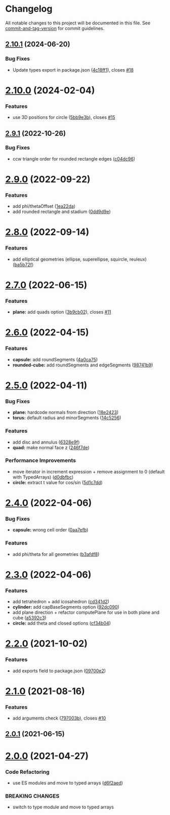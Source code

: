 # Changelog

All notable changes to this project will be documented in this file. See [commit-and-tag-version](https://github.com/absolute-version/commit-and-tag-version) for commit guidelines.

## [2.10.1](https://github.com/dmnsgn/primitive-geometry/compare/v2.10.0...v2.10.1) (2024-06-20)


### Bug Fixes

* Update types export in package.json ([4c18ff1](https://github.com/dmnsgn/primitive-geometry/commit/4c18ff141e398ea276919408b9f5d94d73780d41)), closes [#18](https://github.com/dmnsgn/primitive-geometry/issues/18)



# [2.10.0](https://github.com/dmnsgn/primitive-geometry/compare/v2.9.1...v2.10.0) (2024-02-04)


### Features

* use 3D positions for circle ([5bb9e3b](https://github.com/dmnsgn/primitive-geometry/commit/5bb9e3b68b4de45ceec0864465a0edf4fffe1d7e)), closes [#15](https://github.com/dmnsgn/primitive-geometry/issues/15)



## [2.9.1](https://github.com/dmnsgn/primitive-geometry/compare/v2.9.0...v2.9.1) (2022-10-26)


### Bug Fixes

* ccw triangle order for rounded rectangle edges ([c04dc96](https://github.com/dmnsgn/primitive-geometry/commit/c04dc9698eba752b10d73c438a1daeadb474228d))



# [2.9.0](https://github.com/dmnsgn/primitive-geometry/compare/v2.8.0...v2.9.0) (2022-09-22)


### Features

* add phi/thetaOffset ([1ea22da](https://github.com/dmnsgn/primitive-geometry/commit/1ea22da7b69384c0d5fc32d9613d68d8a1a4c2ec))
* add rounded rectangle and stadium ([0dd9d9e](https://github.com/dmnsgn/primitive-geometry/commit/0dd9d9ed70194d1e78f85df6db8096589fd626df))



# [2.8.0](https://github.com/dmnsgn/primitive-geometry/compare/v2.7.0...v2.8.0) (2022-09-14)


### Features

* add elliptical geometries (ellipse, superellipse, squircle, reuleux) ([ba5b72f](https://github.com/dmnsgn/primitive-geometry/commit/ba5b72f6fed5748cde1dc62b8b9580f33f481cc1))



# [2.7.0](https://github.com/dmnsgn/primitive-geometry/compare/v2.6.0...v2.7.0) (2022-06-15)


### Features

* **plane:** add quads option ([3b9cb02](https://github.com/dmnsgn/primitive-geometry/commit/3b9cb02db95882faceb20049a3edbd9ceeec776a)), closes [#11](https://github.com/dmnsgn/primitive-geometry/issues/11)



# [2.6.0](https://github.com/dmnsgn/primitive-geometry/compare/v2.5.0...v2.6.0) (2022-04-15)


### Features

* **capsule:** add roundSegments ([4a0ca75](https://github.com/dmnsgn/primitive-geometry/commit/4a0ca7586c1426169d63bec62f466647df424e9c))
* **rounded-cube:** add roundSegments and edgeSegments ([98741b9](https://github.com/dmnsgn/primitive-geometry/commit/98741b90e5660e1555e7c998265f5b88badda19f))



# [2.5.0](https://github.com/dmnsgn/primitive-geometry/compare/v2.4.0...v2.5.0) (2022-04-11)


### Bug Fixes

* **plane:** hardcode normals from direction ([18e2423](https://github.com/dmnsgn/primitive-geometry/commit/18e2423beb133c84ab35372dfc50388477bb5d49))
* **torus:** default radius and minorSegments ([14c5256](https://github.com/dmnsgn/primitive-geometry/commit/14c5256d36b125bc116b2f8e7c91de93723e3d23))


### Features

* add disc and annulus ([6328e9f](https://github.com/dmnsgn/primitive-geometry/commit/6328e9ffbe82955f8302e49b7d1ba67769f21f08))
* **quad:** make normal face z ([246f7de](https://github.com/dmnsgn/primitive-geometry/commit/246f7de131db1463c829c4bbbcb901b2ea892c82))


### Performance Improvements

* move iterator in increment expression + remove assignment to 0 (default with TypedArrays) ([d0dbfbc](https://github.com/dmnsgn/primitive-geometry/commit/d0dbfbc7c8acd19b1c1b032e7f7dfa3412ea78fd))
* **circle:** extract t value for cos/sin ([5d1c7dd](https://github.com/dmnsgn/primitive-geometry/commit/5d1c7dd8f6e55ec76b7c5b02ec6f938924120045))



# [2.4.0](https://github.com/dmnsgn/primitive-geometry/compare/v2.3.0...v2.4.0) (2022-04-06)


### Bug Fixes

* **capsule:** wrong cell order ([0aa7efb](https://github.com/dmnsgn/primitive-geometry/commit/0aa7efb8c5e1f6e00c9a7c21d465c4048e8d983d))


### Features

* add phi/theta for all geometries ([b3afdf8](https://github.com/dmnsgn/primitive-geometry/commit/b3afdf8e320b0056f7f1274e908cac97d78df632))



# [2.3.0](https://github.com/dmnsgn/primitive-geometry/compare/v2.2.0...v2.3.0) (2022-04-06)


### Features

* add tetrahedron + add icosahedron ([cd341d2](https://github.com/dmnsgn/primitive-geometry/commit/cd341d203274cec347242f58d373f69501caee13))
* **cylinder:** add capBaseSegments option ([92dc090](https://github.com/dmnsgn/primitive-geometry/commit/92dc090880ab1de82f0d68c5becddb10b90ab22e))
* add plane direction + refactor computePlane for use in both plane and cube ([a5392c3](https://github.com/dmnsgn/primitive-geometry/commit/a5392c30de99db8e2190d041451c9c963d1bd549))
* **circle:** add theta and closed options ([cf34b04](https://github.com/dmnsgn/primitive-geometry/commit/cf34b047c837efb6514b74da9848dab7d97c8eca))



# [2.2.0](https://github.com/dmnsgn/primitive-geometry/compare/v2.1.0...v2.2.0) (2021-10-02)


### Features

* add exports field to package.json ([09700e2](https://github.com/dmnsgn/primitive-geometry/commit/09700e218efe30b29e5d8b3bf71a44864adf2f32))



# [2.1.0](https://github.com/dmnsgn/primitive-geometry/compare/v2.0.1...v2.1.0) (2021-08-16)


### Features

* add arguments check ([797003b](https://github.com/dmnsgn/primitive-geometry/commit/797003bee9de62b8f7a03ccec5d34a0730605f1b)), closes [#10](https://github.com/dmnsgn/primitive-geometry/issues/10)



## [2.0.1](https://github.com/dmnsgn/primitive-geometry/compare/v2.0.0...v2.0.1) (2021-06-15)



# [2.0.0](https://github.com/dmnsgn/primitive-geometry/compare/v1.2.1...v2.0.0) (2021-04-27)


### Code Refactoring

* use ES modules and move to typed arrays ([d6f2aed](https://github.com/dmnsgn/primitive-geometry/commit/d6f2aedf1805b8506e2baf1ffc4190e6952158c5))


### BREAKING CHANGES

* switch to type module and move to typed arrays
